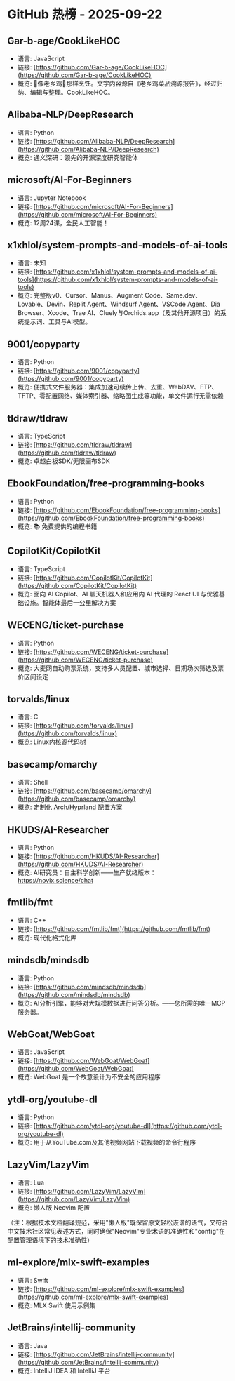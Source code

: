 # GitHub 热榜 - 2025-09-22

## Gar-b-age/CookLikeHOC
- 语言: JavaScript
- 链接: [https://github.com/Gar-b-age/CookLikeHOC](https://github.com/Gar-b-age/CookLikeHOC)
- 概览: 🥢像老乡鸡🐔那样烹饪。文字内容源自《老乡鸡菜品溯源报告》，经过归纳、编辑与整理。CookLikeHOC。

## Alibaba-NLP/DeepResearch
- 语言: Python
- 链接: [https://github.com/Alibaba-NLP/DeepResearch](https://github.com/Alibaba-NLP/DeepResearch)
- 概览: 通义深研：领先的开源深度研究智能体

## microsoft/AI-For-Beginners
- 语言: Jupyter Notebook
- 链接: [https://github.com/microsoft/AI-For-Beginners](https://github.com/microsoft/AI-For-Beginners)
- 概览: 12周24课，全民人工智能！

## x1xhlol/system-prompts-and-models-of-ai-tools
- 语言: 未知
- 链接: [https://github.com/x1xhlol/system-prompts-and-models-of-ai-tools](https://github.com/x1xhlol/system-prompts-and-models-of-ai-tools)
- 概览: 完整版v0、Cursor、Manus、Augment Code、Same.dev、Lovable、Devin、Replit Agent、Windsurf Agent、VSCode Agent、Dia Browser、Xcode、Trae AI、Cluely与Orchids.app（及其他开源项目）的系统提示词、工具与AI模型。

## 9001/copyparty
- 语言: Python
- 链接: [https://github.com/9001/copyparty](https://github.com/9001/copyparty)
- 概览: 便携式文件服务器：集成加速可续传上传、去重、WebDAV、FTP、TFTP、零配置网络、媒体索引器、缩略图生成等功能，单文件运行无需依赖

## tldraw/tldraw
- 语言: TypeScript
- 链接: [https://github.com/tldraw/tldraw](https://github.com/tldraw/tldraw)
- 概览: 卓越白板SDK/无限画布SDK

## EbookFoundation/free-programming-books
- 语言: Python
- 链接: [https://github.com/EbookFoundation/free-programming-books](https://github.com/EbookFoundation/free-programming-books)
- 概览: 📚 免费提供的编程书籍

## CopilotKit/CopilotKit
- 语言: TypeScript
- 链接: [https://github.com/CopilotKit/CopilotKit](https://github.com/CopilotKit/CopilotKit)
- 概览: 面向 AI Copilot、AI 聊天机器人和应用内 AI 代理的 React UI 与优雅基础设施。智能体最后一公里解决方案

## WECENG/ticket-purchase
- 语言: Python
- 链接: [https://github.com/WECENG/ticket-purchase](https://github.com/WECENG/ticket-purchase)
- 概览: 大麦网自动购票系统，支持多人员配置、城市选择、日期场次筛选及票价区间设定

## torvalds/linux
- 语言: C
- 链接: [https://github.com/torvalds/linux](https://github.com/torvalds/linux)
- 概览: Linux内核源代码树

## basecamp/omarchy
- 语言: Shell
- 链接: [https://github.com/basecamp/omarchy](https://github.com/basecamp/omarchy)
- 概览: 定制化 Arch/Hyprland 配置方案

## HKUDS/AI-Researcher
- 语言: Python
- 链接: [https://github.com/HKUDS/AI-Researcher](https://github.com/HKUDS/AI-Researcher)
- 概览: AI研究员：自主科学创新——生产就绪版本：https://novix.science/chat

## fmtlib/fmt
- 语言: C++
- 链接: [https://github.com/fmtlib/fmt](https://github.com/fmtlib/fmt)
- 概览: 现代化格式化库

## mindsdb/mindsdb
- 语言: Python
- 链接: [https://github.com/mindsdb/mindsdb](https://github.com/mindsdb/mindsdb)
- 概览: AI分析引擎，能够对大规模数据进行问答分析。——您所需的唯一MCP服务器。

## WebGoat/WebGoat
- 语言: JavaScript
- 链接: [https://github.com/WebGoat/WebGoat](https://github.com/WebGoat/WebGoat)
- 概览: WebGoat 是一个故意设计为不安全的应用程序

## ytdl-org/youtube-dl
- 语言: Python
- 链接: [https://github.com/ytdl-org/youtube-dl](https://github.com/ytdl-org/youtube-dl)
- 概览: 用于从YouTube.com及其他视频网站下载视频的命令行程序

## LazyVim/LazyVim
- 语言: Lua
- 链接: [https://github.com/LazyVim/LazyVim](https://github.com/LazyVim/LazyVim)
- 概览: 懒人版 Neovim 配置

（注：根据技术文档翻译规范，采用"懒人版"既保留原文轻松诙谐的语气，又符合中文技术社区常见表述方式，同时确保"Neovim"专业术语的准确性和"config"在配置管理语境下的技术准确性）

## ml-explore/mlx-swift-examples
- 语言: Swift
- 链接: [https://github.com/ml-explore/mlx-swift-examples](https://github.com/ml-explore/mlx-swift-examples)
- 概览: MLX Swift 使用示例集

## JetBrains/intellij-community
- 语言: Java
- 链接: [https://github.com/JetBrains/intellij-community](https://github.com/JetBrains/intellij-community)
- 概览: IntelliJ IDEA 和 IntelliJ 平台

